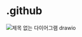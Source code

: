 # .github
![제목 없는 다이어그램 drawio](https://github.com/user-attachments/assets/e10420fe-56d3-490c-95c3-694fa1a9ab28)
